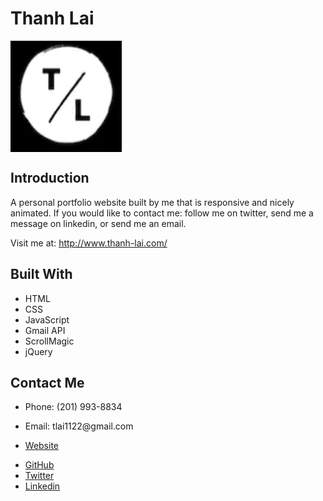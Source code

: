 # Thanh Lai
<img align="center" width="178" height="178"
     title="Size Limit logo" src="./images/favicon.png">

## Introduction
A personal portfolio website built by me that is responsive and nicely animated. If you would like to contact me: follow me on twitter, send me a message on linkedin, or send me an email. 

Visit me at: http://www.thanh-lai.com/

## Built With

- HTML
- CSS
- JavaScript
- Gmail API
- ScrollMagic
- jQuery

## Contact Me

- <p>Phone: (201) 993-8834</p>
- <p>Email: tlai1122@gmail.com</p>
- <p><a href="http://www.thanh-lai.com/" target="_blank" >Website</a></p>
- <a href="https://github.com/Thanh-Lai" target="_blank" >GitHub</a>
- <a href="https://twitter.com/tlaiful" target="_blank" >Twitter</a>
- <a href="https://www.linkedin.com/in/thanhlai/" target="_blank" >Linkedin</a>
